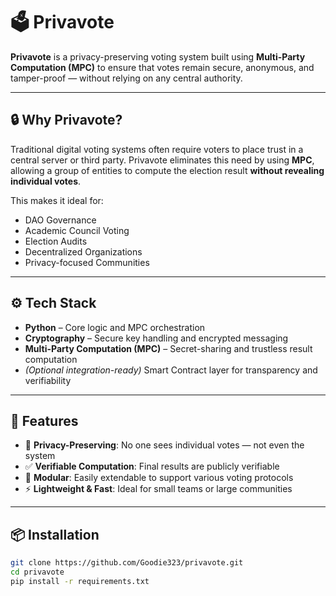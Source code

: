 # 🗳️ Privavote

**Privavote** is a privacy-preserving voting system built using **Multi-Party Computation (MPC)** to ensure that votes remain secure, anonymous, and tamper-proof — without relying on any central authority.

---

## 🔒 Why Privavote?

Traditional digital voting systems often require voters to place trust in a central server or third party. Privavote eliminates this need by using **MPC**, allowing a group of entities to compute the election result **without revealing individual votes**.

This makes it ideal for:

- DAO Governance  
- Academic Council Voting  
- Election Audits  
- Decentralized Organizations  
- Privacy-focused Communities  

---

## ⚙️ Tech Stack

- **Python** – Core logic and MPC orchestration  
- **Cryptography** – Secure key handling and encrypted messaging  
- **Multi-Party Computation (MPC)** – Secret-sharing and trustless result computation  
- *(Optional integration-ready)* Smart Contract layer for transparency and verifiability  

---

## 🚀 Features

- 🔐 **Privacy-Preserving**: No one sees individual votes — not even the system  
- ✅ **Verifiable Computation**: Final results are publicly verifiable  
- 🧩 **Modular**: Easily extendable to support various voting protocols  
- ⚡ **Lightweight & Fast**: Ideal for small teams or large communities  

---

## 📦 Installation

```bash
git clone https://github.com/Goodie323/privavote.git
cd privavote
pip install -r requirements.txt


